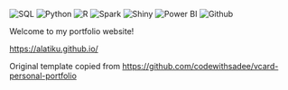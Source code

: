 ![SQL](https://img.shields.io/badge/-SQL-green)
![Python](https://img.shields.io/badge/-Python-purple)
![R](https://img.shields.io/badge/-R-blue)
![Spark](https://img.shields.io/badge/-Spark-orange)
![Shiny](https://img.shields.io/badge/-Shiny-skyblue)
![Power BI](https://img.shields.io/badge/-Power%20BI-yellow)
![Github](https://img.shields.io/badge/-Github-grey)

Welcome to my portfolio website!

https://alatiku.github.io/


Original template copied from https://github.com/codewithsadee/vcard-personal-portfolio